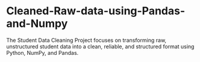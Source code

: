 # Cleaned-Raw-data-using-Pandas-and-Numpy
The Student Data Cleaning Project focuses on transforming raw, unstructured student data into a clean, reliable, and structured format using Python, NumPy, and Pandas.
